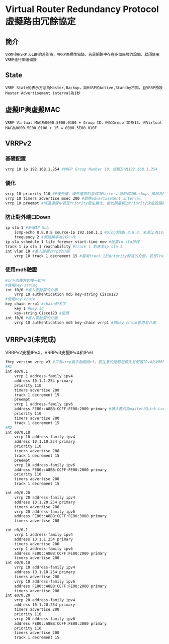 # Virtual Router Redundancy Protocol 虛擬路由冗餘協定 #

## 簡介 ##

    VRRP與HSRP,GLBP的差別為，VRRP為標準協議，若是網路中存在多個廠牌的設備，就須使用VRRP進行閘道備援

## State ##

    VRRP State的表示方法為Master,Backup，與HSRP的Active,Standby不同，且VRRP預設Master Advertisement interval為1秒

## 虛擬IP與虛擬MAC ##

    VRRP Virtual MAC為0000.5E00.0100 + Group ID，例如Group ID為15，則Virtual MAC為0000.5E00.0100 + 15 = 0000.5E00.010F

## VRRPv2 ##

### 基礎配置 ###

```bash
vrrp 10 ip 192.168.1.254 #VRRP Group Number 10，虛擬IP為192.168.1.254
```

### 優化 ###

```bash
vrrp 10 priority 110 ##優先權，優先權高的會成為Master，低的成為Backup，預設為95
vrrp 10 timers advertise msec 200 #調整advertisement interval
vrrp 10 preempt #溝通過程中若是Priority發生變化，會依照最新的Priority決定設備將扮演Master or Backup，預設為開啟
```

### 防止對外端口Down ### 

```bash
ip sla 1 #新增IP SLA
    icmp-echo 8.8.8.8 source-ip 192.168.1.1 #ping測試8.8.8.8，來源ip為192.168.1.1
    frequency 2 #測試頻率為2秒一次
ip sla schedule 1 life forever start-time now #配置ip sla排程
track 1 ip sla 1 reachability #track 1 對應至ip sla 1
int vlan 10 #進入設置vrrp的介面
    vrrp 10 track 1 decrement 15 #套用track 1於priority較高的介面，若是Track 1 Down則Priority減15，追蹤對外介面，當介面出現問題時會自動將Priority降低，使其他正常的設備扮演Master
```

### 使用md5驗證 ###

```bash
#以下兩種方式擇一即可
#使用key-string
int f0/0 #進入要配置的介面
    vrrp 10 authentication md5 key-string Cisco123
#使用key-chain
key chain vrrp1 #chain的名字
    key 1 #key id 
    key-string Cisco123 #密碼
int f0/0 #進入要配置的介面
    vrrp 10 authentication md5 key-chain vrrp1 #將key-chain套用至介面
```

## VRRPv3(未完成) ##

VRRPv2支援IPv4，VRRPv3支援IPv4和IPv6

```bash
fhrp version vrrp v3 #只有vrrp需手動開啟v3，要注意的是若是預先有配置IPv4的VRRPv2，要先解除掉才可以設定成VRRPv3，否則會出現Can't select: VRRP monolith version still running錯誤信息
#R1
int e0/0.1
	vrrp 1 address-family ipv4
	address 10.1.1.254 primary 
	priority 110 
	timers advertise 200
	track 1 decrement 15 
	preempt 
	vrrp 1 address-family ipv6
	address FE80::A8BB:CCFF:FE00:2000 primary #填入要成為master的Link-Local Address 
	priority 110 
	timers advertise 200 
	track 1 decrement 15 
#R2
int e0/0.10
	vrrp 10 address-family ipv4
	address 10.1.10.254 primary 
	priority 110 
	timers advertise 200
	track 1 decrement 15 
	preempt 
	vrrp 10 address-family ipv6
	address FE80::A8BB:CCFF:FE00:2000 primary 
	priority 110 
	timers advertise 200 
	track 1 decrement 15 

int e0/0.20
	vrrp 20 address-family ipv4
	address 10.1.20.254 primary 
	timers advertise 200
	vrrp 20 address-family ipv6
	address FE80::A8BB:CCFF:FE00:3000 primary 
	timers advertise 200 

int e0/0.1
	vrrp 1 address-family ipv4
	address 10.1.1.254 primary 
	timers advertise 200
	vrrp 1 address-family ipv6
	address FE80::A8BB:CCFF:FE00:2000 primary 
	timers advertise 200 
int e0/0.10
	vrrp 10 address-family ipv4
	address 10.1.10.254 primary 
	timers advertise 200
	vrrp 10 address-family ipv6
	address FE80::A8BB:CCFF:FE00:2000 primary 
	timers advertise 200 
int e0/0.20
	vrrp 20 address-family ipv4
	address 10.1.20.254 primary 
	timers advertise 200
	priority 110
	vrrp 20 address-family ipv6
	address FE80::A8BB:CCFF:FE00:3000 primary 
	priority 110 
	timers advertise 200 
	track 1 decrement 15 
```